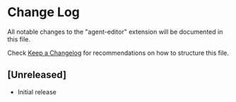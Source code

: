 # Change Log

All notable changes to the "agent-editor" extension will be documented in this file.

Check [Keep a Changelog](http://keepachangelog.com/) for recommendations on how to structure this file.

## [Unreleased]

- Initial release